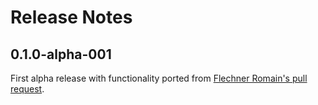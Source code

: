 Release Notes
=============

## 0.1.0-alpha-001

First alpha release with functionality ported from [Flechner Romain's pull request](https://github.com/giraffe-fsharp/Giraffe/pull/218).